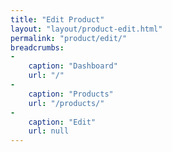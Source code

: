 ```yaml
---
title: "Edit Product"
layout: "layout/product-edit.html"
permalink: "product/edit/"
breadcrumbs:
-
    caption: "Dashboard"
    url: "/"
-
    caption: "Products"
    url: "/products/"
-
    caption: "Edit"
    url: null
---
```

